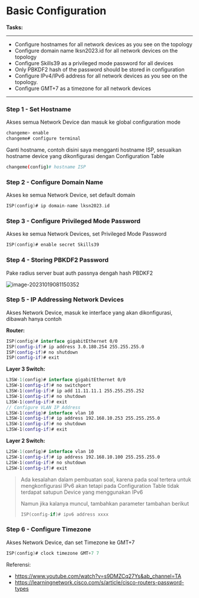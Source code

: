 # Basic Configuration

**Tasks:** 

---

- Configure hostnames for all network devices as you see on the topology
- Configure domain name lksn2023.id for all network devices on the topology
- Configure Skills39 as a privileged mode password for all devices
- Only PBKDF2 hash of the password should be stored in configuration
- Configure IPv4/IPv6 address for all network devices as you see on the topology.
- Configure GMT+7 as a timezone for all network devices

---

### Step 1 - Set Hostname

Akses semua Network Device dan masuk ke global configuration mode

```kotlin
changeme> enable
changeme# configure terminal
```

Ganti hostname, contoh disini saya mengganti hostname ISP, sesuaikan hostname device yang dikonfigurasi dengan Configuration Table

```bash
changeme(config)# hostname ISP
```

### Step 2 - Configure Domain Name

Akses ke semua Network Device, set default domain 

```kotlin
ISP(config)# ip domain-name lksn2023.id
```

### Step 3 - Configure Privileged Mode Password

Akses ke semua Network Devices, set Privileged Mode Password

```kotlin
ISP(config)# enable secret Skills39
```

### Step 4 - Storing PBKDF2 Password

Pake radius server buat auth passnya dengah hash PBDKF2

![image-20231019081150352](https://github.com/diotriandika/learn-networking/assets/109568349/ac4cbb74-53a4-4df4-8cf5-4a2cb80cb34e)

### Step 5 -  IP Addressing Network Devices

Akses Network Device, masuk ke interface yang akan dikonfigurasi, dibawah hanya contoh

**Router:**

```kotlin
ISP(config)# interface gigabitEthernet 0/0
ISP(config-if)# ip address 3.0.180.254 255.255.255.0
ISP(config-if)# no shutdown
ISP(config-if)# exit
```

**Layer 3 Switch:**

```kotlin
L3SW-1(config)# interface gigabitEthernet 0/0
L3SW-1(config-if)# no switchport
L3SW-1(config-if)# ip add 11.11.11.1 255.255.255.252
L3SW-1(config-if)# no shutdown
L3SW-1(config-if)# exit
// Configure VLAN IP Address
L3SW-1(config)# interface vlan 10
L3SW-1(config-if)# ip address 192.168.10.253 255.255.255.0
L3SW-1(config-if)# no shutdown
L3SW-1(config-if)# exit
```

**Layer 2 Switch:**

```kotlin
L2SW-1(config)# interface vlan 10
L2SW-1(config-if)# ip address 192.168.10.100 255.255.255.0
L2SW-1(config-if)# no shutdown
L2SW-1(config-if)# exit
```

> Ada kesalahan dalam pembuatan soal, karena pada soal tertera untuk mengkonfigurasi IPv6 akan tetapi pada Configuration Table tidak terdapat satupun Device yang menggunakan IPv6
>
> Namun jika kalanya muncul, tambahkan parameter tambahan berikut
>
> ```kotlin
> ISP(config-if)# ipv6 address xxxx
> ```

### Step 6 - Configure Timezone

Akses Network Device, dan set Timezone ke GMT+7

```kotlin
ISP(config)# clock timezone GMT+7 7
```

Referensi:
- https://www.youtube.com/watch?v=s9DMZCq27Ys&ab_channel=TA
- https://learningnetwork.cisco.com/s/article/cisco-routers-password-types





